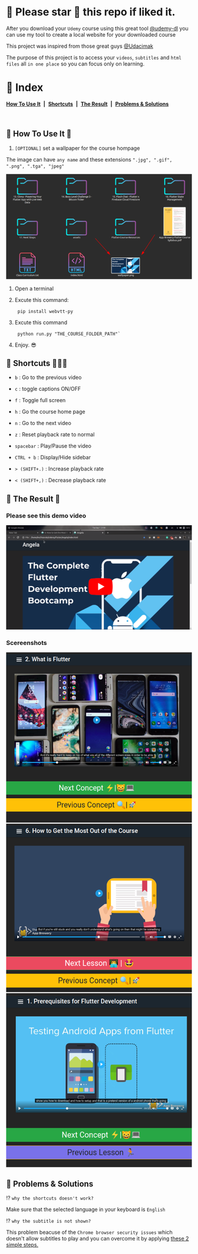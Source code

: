# 🌟 Please star 🌟 this repo if liked it. 
After you download your `Udemy` course using this great tool [@udemy-dl](https://github.com/r0oth3x49/udemy-dl) you can
use my tool to create a local website for your downloaded course

This project was inspired from those great guys [@Udacimak](https://github.com/udacimak/udacimak)

The purpose of this project is to access your `videos`, `subtitles` and `html files` all `in one place` so you can focus only on learning.



# 🌟 Index
[**How To Use It**](#-how-to-use-it-) &nbsp;**|**&nbsp; [**Shortcuts**](#-shortcuts-) &nbsp;**|**&nbsp;
[**The Result**](#-the-result-) &nbsp;**|**&nbsp;
[**Problems & Solutions**](#-problems--solutions)

&nbsp;

## 🌟 How To Use It 📓
1. `[OPTIONAL]` set a wallpaper for the course hompage 

The image can have `any name` and these extensions `".jpg", ".gif", ".png", ".tga", "jpeg"`

![](./preview/wallpaper.png)  


1. Open a terminal

2. Excute this command:

        pip install webvtt-py

3. Excute this command

        python run.py "THE_COURSE_FOLDER_PATH"`

4. Enjoy. 😎

## 🌟 Shortcuts 👨🏼‍💻

- `b` : Go to the previous video

- `c` : toggle captions ON/OFF
 
- `f` : Toggle full screen
 
- `h` : Go the course home page
 
- `n` : Go to the next video
 
- `z` : Reset playback rate to normal

- `spacebar` : Play/Pause the video

- `CTRL + b` : Display/Hide sidebar
 
- `> (SHIFT+.)` : Increase playback rate
 
- `< (SHIFT+,)` : Decrease playback rate

## 🌟 The Result 🤩
### Please see this demo video

[![](./preview/video.png)](https://youtu.be/Z-xmEpE75V0)

### Scereenshots
![](./preview/lesson.png)
![](./preview/next.png)
![](./preview/prev.png)


## 🌟 Problems & Solutions

⁉ `why the shortcuts doesn't work?`

Make sure that the selected language in your keyboard is `English`

⁉ `why the subtitle is not shown?`

This problem beacuse of the `Chrome browser security issues` which doesn't allow subtitles to play and you can overcome it by applying [these 2 simple steps.](./chrome_subtitles.md) 